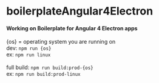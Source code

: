 
# boilerplateAngular4Electron
#### Working on Boilerplate for Angular 4 Electron apps
{os} = operating system you are running on <br>
dev: `npm run {os}` <br>
ex: `npm run linux`<br><br>
full build: `npm run build:prod-{os}`<br>
ex: `npm run build:prod-linux`

